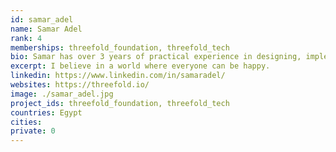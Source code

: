 ```yaml
---
id: samar_adel
name: Samar Adel
rank: 4
memberships: threefold_foundation, threefold_tech
bio: Samar has over 3 years of practical experience in designing, implementing software, including web and mobile UI development, API design and she is passionate about everything Javascript, Designing pages as well. she loves exploring new libraries.
excerpt: I believe in a world where everyone can be happy.
linkedin: https://www.linkedin.com/in/samaradel/
websites: https://threefold.io/
image: ./samar_adel.jpg
project_ids: threefold_foundation, threefold_tech
countries: Egypt
cities: 
private: 0
---
```

